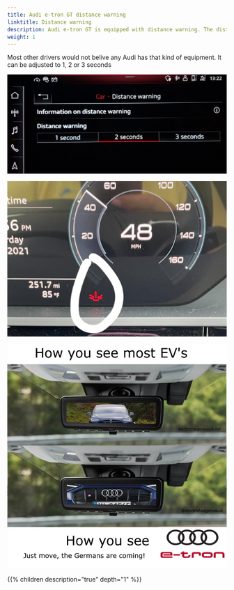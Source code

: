 ```yaml
---
title: Audi e-tron GT distance warning
linktitle: Distance warning
description: Audi e-tron GT is equipped with distance warning. The distance warning warns you when you are driving to close to the car in front of you.
weight: 1
---
```


Most other drivers would not belive any Audi has that kind of equipment. It can be adjusted to 1, 2 or 3 seconds

![Distance adjustment](distanceadjustment.jpg "You can adjust how close you need to drive to be warned in MMI")

![Distance warning](distancewarning.jpg "A common sight for Audi drivers that make them wonder")

![What other see](howothersee.jpg "How other sees Audi drivers")


{{% children description="true" depth="1" %}}

